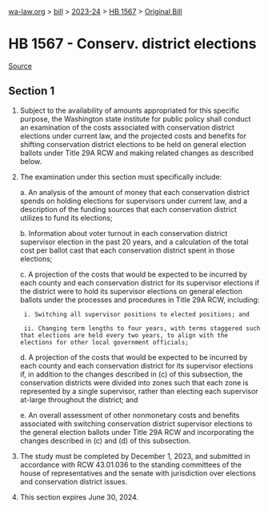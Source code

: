 [wa-law.org](/) > [bill](/bill/) > [2023-24](/bill/2023-24/) > [HB 1567](/bill/2023-24/hb/1567/) > [Original Bill](/bill/2023-24/hb/1567/1/)

# HB 1567 - Conserv. district elections

[Source](http://lawfilesext.leg.wa.gov/biennium/2023-24/Pdf/Bills/House%20Bills/1567.pdf)

## Section 1
1. Subject to the availability of amounts appropriated for this specific purpose, the Washington state institute for public policy shall conduct an examination of the costs associated with conservation district elections under current law, and the projected costs and benefits for shifting conservation district elections to be held on general election ballots under Title 29A RCW and making related changes as described below.

2. The examination under this section must specifically include:

    a. An analysis of the amount of money that each conservation district spends on holding elections for supervisors under current law, and a description of the funding sources that each conservation district utilizes to fund its elections;

    b. Information about voter turnout in each conservation district supervisor election in the past 20 years, and a calculation of the total cost per ballot cast that each conservation district spent in those elections;

    c. A projection of the costs that would be expected to be incurred by each county and each conservation district for its supervisor elections if the district were to hold its supervisor elections on general election ballots under the processes and procedures in Title 29A RCW, including:

        i. Switching all supervisor positions to elected positions; and

        ii. Changing term lengths to four years, with terms staggered such that elections are held every two years, to align with the elections for other local government officials;

    d. A projection of the costs that would be expected to be incurred by each county and each conservation district for its supervisor elections if, in addition to the changes described in (c) of this subsection, the conservation districts were divided into zones such that each zone is represented by a single supervisor, rather than electing each supervisor at-large throughout the district; and

    e. An overall assessment of other nonmonetary costs and benefits associated with switching conservation district supervisor elections to the general election ballots under Title 29A RCW and incorporating the changes described in (c) and (d) of this subsection.

3. The study must be completed by December 1, 2023, and submitted in accordance with RCW 43.01.036 to the standing committees of the house of representatives and the senate with jurisdiction over elections and conservation district issues.

4. This section expires June 30, 2024.
